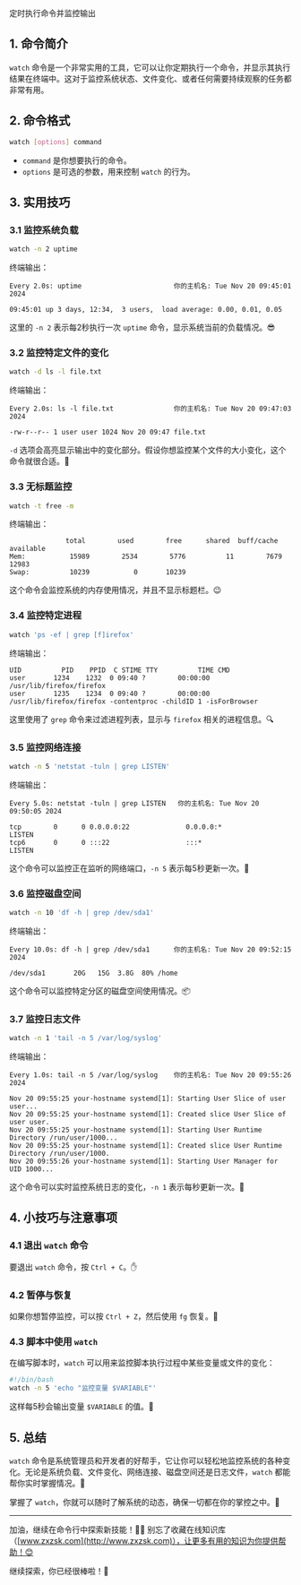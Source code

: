 定时执行命令并监控输出

## 1. 命令简介

`watch` 命令是一个非常实用的工具，它可以让你定期执行一个命令，并显示其执行结果在终端中。这对于监控系统状态、文件变化、或者任何需要持续观察的任务都非常有用。

## 2. 命令格式

```bash
watch [options] command
```

- `command` 是你想要执行的命令。
- `options` 是可选的参数，用来控制 `watch` 的行为。

## 3. 实用技巧

### 3.1 **监控系统负载**

```bash
watch -n 2 uptime
```

终端输出：

```
Every 2.0s: uptime                       你的主机名: Tue Nov 20 09:45:01 2024

09:45:01 up 3 days, 12:34,  3 users,  load average: 0.00, 0.01, 0.05
```

这里的 `-n 2` 表示每2秒执行一次 `uptime` 命令，显示系统当前的负载情况。😎

### 3.2 **监控特定文件的变化**

```bash
watch -d ls -l file.txt
```

终端输出：

```
Every 2.0s: ls -l file.txt               你的主机名: Tue Nov 20 09:47:03 2024

-rw-r--r-- 1 user user 1024 Nov 20 09:47 file.txt
```

`-d` 选项会高亮显示输出中的变化部分。假设你想监控某个文件的大小变化，这个命令就很合适。📝

### 3.3 **无标题监控**

```bash
watch -t free -m
```

终端输出：

```
              total        used        free      shared  buff/cache   available
Mem:           15989        2534        5776          11        7679       12983
Swap:          10239           0       10239
```

这个命令会监控系统的内存使用情况，并且不显示标题栏。😉

### 3.4 **监控特定进程**

```bash
watch 'ps -ef | grep [f]irefox'
```

终端输出：

```
UID          PID    PPID  C STIME TTY          TIME CMD
user       1234    1232  0 09:40 ?        00:00:00 /usr/lib/firefox/firefox
user       1235    1234  0 09:40 ?        00:00:00 /usr/lib/firefox/firefox -contentproc -childID 1 -isForBrowser
```

这里使用了 `grep` 命令来过滤进程列表，显示与 `firefox` 相关的进程信息。🔍

### 3.5 **监控网络连接**

```bash
watch -n 5 'netstat -tuln | grep LISTEN'
```

终端输出：

```
Every 5.0s: netstat -tuln | grep LISTEN   你的主机名: Tue Nov 20 09:50:05 2024

tcp        0      0 0.0.0.0:22              0.0.0.0:*               LISTEN
tcp6       0      0 :::22                   :::*                    LISTEN
```

这个命令可以监控正在监听的网络端口，`-n 5` 表示每5秒更新一次。📡

### 3.6 **监控磁盘空间**

```bash
watch -n 10 'df -h | grep /dev/sda1'
```

终端输出：

```
Every 10.0s: df -h | grep /dev/sda1      你的主机名: Tue Nov 20 09:52:15 2024

/dev/sda1       20G   15G  3.8G  80% /home
```

这个命令可以监控特定分区的磁盘空间使用情况。📦

### 3.7 **监控日志文件**

```bash
watch -n 1 'tail -n 5 /var/log/syslog'
```

终端输出：

```
Every 1.0s: tail -n 5 /var/log/syslog    你的主机名: Tue Nov 20 09:55:26 2024

Nov 20 09:55:25 your-hostname systemd[1]: Starting User Slice of user user...
Nov 20 09:55:25 your-hostname systemd[1]: Created slice User Slice of user user.
Nov 20 09:55:25 your-hostname systemd[1]: Starting User Runtime Directory /run/user/1000...
Nov 20 09:55:25 your-hostname systemd[1]: Created slice User Runtime Directory /run/user/1000.
Nov 20 09:55:26 your-hostname systemd[1]: Starting User Manager for UID 1000...
```

这个命令可以实时监控系统日志的变化，`-n 1` 表示每秒更新一次。📜

## 4. 小技巧与注意事项

### 4.1 **退出 `watch` 命令**

要退出 `watch` 命令，按 `Ctrl + C`。✋

### 4.2 **暂停与恢复**

如果你想暂停监控，可以按 `Ctrl + Z`，然后使用 `fg` 恢复。🔄

### 4.3 **脚本中使用 `watch`**

在编写脚本时，`watch` 可以用来监控脚本执行过程中某些变量或文件的变化：

```bash
#!/bin/bash
watch -n 5 'echo "监控变量 $VARIABLE"'
```

这样每5秒会输出变量 `$VARIABLE` 的值。📜

## 5. 总结

`watch` 命令是系统管理员和开发者的好帮手，它让你可以轻松地监控系统的各种变化。无论是系统负载、文件变化、网络连接、磁盘空间还是日志文件，`watch` 都能帮你实时掌握情况。📂

掌握了 `watch`，你就可以随时了解系统的动态，确保一切都在你的掌控之中。🎯

---

加油，继续在命令行中探索新技能！💪🏻 别忘了收藏在线知识库（[www.zxzsk.com](http://www.zxzsk.com)），让更多有用的知识为你提供帮助！😊

继续探索，你已经很棒啦！🌟